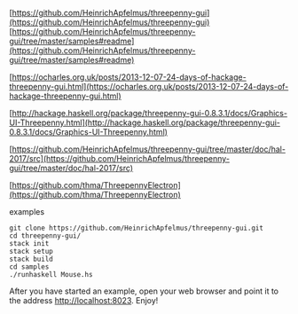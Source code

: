 [https://github.com/HeinrichApfelmus/threepenny-gui](https://github.com/HeinrichApfelmus/threepenny-gui)
[https://github.com/HeinrichApfelmus/threepenny-gui/tree/master/samples#readme](https://github.com/HeinrichApfelmus/threepenny-gui/tree/master/samples#readme)

[https://ocharles.org.uk/posts/2013-12-07-24-days-of-hackage-threepenny-gui.html](https://ocharles.org.uk/posts/2013-12-07-24-days-of-hackage-threepenny-gui.html)

[http://hackage.haskell.org/package/threepenny-gui-0.8.3.1/docs/Graphics-UI-Threepenny.html](http://hackage.haskell.org/package/threepenny-gui-0.8.3.1/docs/Graphics-UI-Threepenny.html)

[https://github.com/HeinrichApfelmus/threepenny-gui/tree/master/doc/hal-2017/src](https://github.com/HeinrichApfelmus/threepenny-gui/tree/master/doc/hal-2017/src)

[https://github.com/thma/ThreepennyElectron](https://github.com/thma/ThreepennyElectron)

examples

```
git clone https://github.com/HeinrichApfelmus/threepenny-gui.git
cd threepenny-gui/
stack init
stack setup
stack build
cd samples
./runhaskell Mouse.hs
```

After you have started an example, open your web browser and point it to the address [http://localhost:8023](http://localhost:8023). Enjoy!